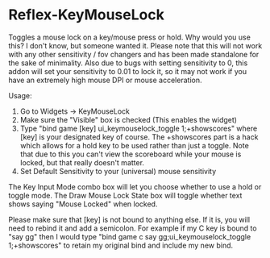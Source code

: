 # Reflex-KeyMouseLock
Toggles a mouse lock on a key/mouse press or hold. Why would you use this? I don't know, but someone wanted it.
Please note that this will not work with any other sensitivity / fov changers and has been made standalone for the sake of minimality. Also due to bugs with setting sensitivity to 0, this addon will set your sensitivity to 0.01 to lock it, so it may not work if you have an extremely high mouse DPI or mouse acceleration.

Usage:
1. Go to Widgets -> KeyMouseLock
2. Make sure the "Visible" box is checked (This enables the widget)
3. Type "bind game [key] ui_keymouselock_toggle 1;+showscores" where [key] is your designated key of course. The +showscores part is a hack which allows for a hold key to be used rather than just a toggle. Note that due to this you can't view the scoreboard while your mouse is locked, but that really doesn't matter.
4. Set Default Sensitivity to your (universal) mouse sensitivity

The Key Input Mode combo box will let you choose whether to use a hold or toggle mode.
The Draw Mouse Lock State box will toggle whether text shows saying "Mouse Locked" when locked.

Please make sure that [key] is not bound to anything else. If it is, you will need to rebind it and add a semicolon. For example if my C key is bound to "say gg" then I would type "bind game c say gg;ui_keymouselock_toggle 1;+showscores" to retain my original bind and include my new bind.
